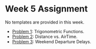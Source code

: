 # Week 5 Assignment

No templates are provided in this week.

- [Problem 1](p1.md): Trigonometric Functions.
- [Problem 2](p2.md): Distance vs. AirTime.
- [Problem 3](p3.md): Weekend Departure Delays.
